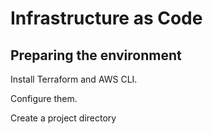 # Infrastructure as Code

## Preparing the environment

Install Terraform and AWS CLI.

Configure them.

Create a project directory